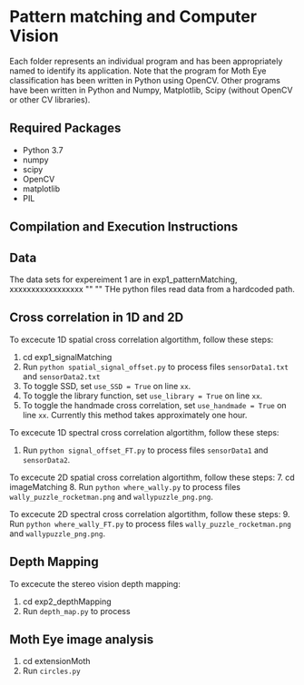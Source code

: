 # Pattern matching and Computer Vision

Each folder represents an individual program and has been appropriately named to identify its application.
Note that the program for Moth Eye classification has been written in Python using OpenCV. 
Other programs have been written in Python and Numpy, Matplotlib, Scipy (without OpenCV or other CV libraries).

## Required Packages
- Python 3.7
- numpy
- scipy
- OpenCV
- matplotlib
- PIL

## Compilation and Execution Instructions

## Data
The  data sets for expereiment 1 are in exp1_patternMatching, xxxxxxxxxxxxxxxxx
"" ""
THe python files read data from a hardcoded path. 

## Cross correlation in 1D and 2D

To excecute 1D spatial cross correlation algortithm, follow these steps:
1. cd exp1_signalMatching
2. Run `python spatial_signal_offset.py` to process files `sensorData1.txt` and `sensorData2.txt` 
3. To toggle SSD, set `use_SSD = True` on line `xx`.
4. To toggle the library function, set `use_library = True` on line `xx`. 
5. To toggle the handmade cross correlation, set `use_handmade = True` on line `xx`. Currently this method takes approximately one hour. 

To excecute 1D spectral cross correlation algortithm, follow these steps:
1. Run `python signal_offset_FT.py` to process files `sensorData1` and `sensorData2`. 

To excecute 2D spatial cross correlation algortithm, follow these steps:
7. cd imageMatching
8. Run `python where_wally.py` to process files `wally_puzzle_rocketman.png` and `wallypuzzle_png.png`. 

To excecute 2D spectral cross correlation algortithm, follow these steps:
9. Run `python where_wally_FT.py` to process files `wally_puzzle_rocketman.png` and `wallypuzzle_png.png`. 

## Depth Mapping
To excecute the stereo vision depth mapping:
1. cd exp2_depthMapping
2. Run `depth_map.py` to process  

## Moth Eye image analysis
1. cd extensionMoth
2. Run `circles.py`